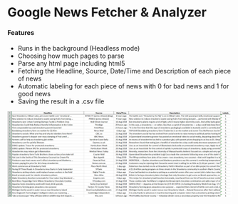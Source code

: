 <h1>Google News Fetcher & Analyzer</h1>

<h4>Features</h4>
<ul>
<li>Runs in the background (Headless mode)</li>
<li>Choosing how much pages to parse</li>
<li>Parse any html page including html5</li>
<li>Fetching the Headline, Source, Date/Time and Description of each piece of news</li>
<li>Automatic labeling for each piece of news with 0 for bad news and 1 for good news</li>
<li>Saving the result in a .csv file</li>
</ul>

![alt text](https://raw.githubusercontent.com/MohamedWagih96/GoogleNews-Fetcher/master/example.png "Results Example")
